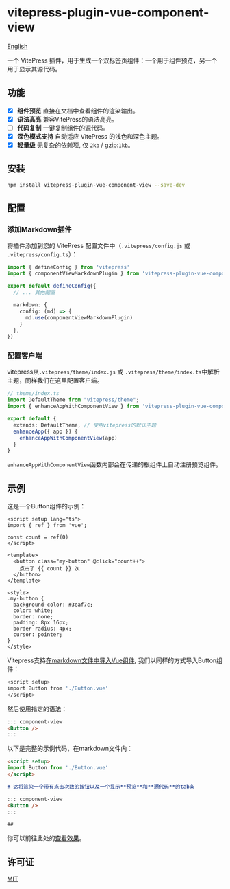 # vitepress-plugin-vue-component-view

[English](README.md)

一个 VitePress 插件，用于生成一个双标签页组件：一个用于组件预览，另一个用于显示其源代码。

## 功能

- [x] **组件预览** 直接在文档中查看组件的渲染输出。
- [x] **语法高亮** 兼容VitePress的语法高亮。
- [ ] **代码复制** 一键复制组件的源代码。
- [x] **深色模式支持** 自动适应 VitePress 的浅色和深色主题。
- [x] **轻量级** 无复杂的依赖项, 仅 `2kb` / gzip:`1kb`。

## 安装

```bash
npm install vitepress-plugin-vue-component-view --save-dev
```

## 配置

### 添加Markdown插件

将插件添加到您的 VitePress 配置文件中（`.vitepress/config.js` 或 `.vitepress/config.ts`）：

```ts
import { defineConfig } from 'vitepress'
import { componentViewMarkdownPlugin } from 'vitepress-plugin-vue-component-view'

export default defineConfig({
  // ... 其他配置

  markdown: {
    config: (md) => {
      md.use(componentViewMarkdownPlugin)
    }
  },
})
```

### 配置客户端

vitepress从`.vitepress/theme/index.js` 或 `.vitepress/theme/index.ts`中解析主题，同样我们在这里配置客户端。

```ts
// theme/index.ts
import DefaultTheme from "vitepress/theme";
import { enhanceAppWithComponentView } from 'vitepress-plugin-vue-component-view/client'

export default {
  extends: DefaultTheme, // 使用vitepress的默认主题
  enhanceApp({ app }) {
    enhanceAppWithComponentView(app)
  }
}
```

`enhanceAppWithComponentView`函数内部会在传递的根组件上自动注册预览组件。

## 示例

这是一个Button组件的示例：

```vue
<script setup lang="ts">
import { ref } from 'vue';

const count = ref(0)
</script>

<template>
  <button class="my-button" @click="count++">
    点击了 {{ count }} 次
  </button>
</template>

<style>
.my-button {
  background-color: #3eaf7c;
  color: white;
  border: none;
  padding: 8px 16px;
  border-radius: 4px;
  cursor: pointer;
}
</style>
```

Vitepress支持[在markdown文件中导入Vue组件](https://vitepress.dev/zh/guide/using-vue#using-components), 我们以同样的方式导入Button组件：

```bash
<script setup>
import Button from './Button.vue'
</script>
```

然后使用指定的语法：

```markdown
::: component-view
<Button />
:::
```

以下是完整的示例代码，在markdown文件内：

```markdown
<script setup>
import Button from './Button.vue'
</script>

# 这将渲染一个带有点击次数的按钮以及一个显示**预览**和**源代码**的tab条

::: component-view
<Button />
:::

##
```

你可以前往此处的[查看效果](https://nextui-vue-docs.vercel.app/zh/components/button.html#%E4%BD%BF%E7%94%A8)。
## 许可证

[MIT](LICENSE)
